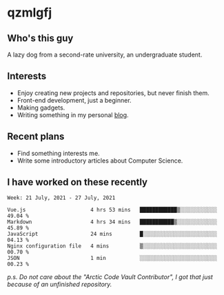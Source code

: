 # qzmlgfj

## Who's this guy

A lazy dog from a second-rate university, an undergraduate student.

## Interests

* Enjoy creating new projects and repositories, but never finish them.
* Front-end development, just a beginner.
* Making gadgets.
* Writing something in my personal [blog](https://qzmlgfj.ml/blog).

## Recent plans

* Find something interests me.
* Write some introductory articles about Computer Science.

<!--
* Try to develop a website for [Anime4KCPP](https://github.com/TianZerL/Anime4KCPP).
* Develop a Markdown renderer which user can customize its css, of course it is GUI-based.~~(If I could finish  it before getting bored)~~
* Work with my [teammates](https://github.com/SWJTU-Lazy-Dogs).
* Find something interests me, as a hobby after finishing my ~~boring~~ homework.
-->

## I have worked on these recently

<!--START_SECTION:waka-->
```text
Week: 21 July, 2021 - 27 July, 2021

Vue.js                     4 hrs 53 mins   ████████████▒░░░░░░░░░░░░   49.04 % 
Markdown                   4 hrs 34 mins   ███████████▒░░░░░░░░░░░░░   45.89 % 
JavaScript                 24 mins         █░░░░░░░░░░░░░░░░░░░░░░░░   04.13 % 
Nginx configuration file   4 mins          ▒░░░░░░░░░░░░░░░░░░░░░░░░   00.70 % 
JSON                       1 min           ░░░░░░░░░░░░░░░░░░░░░░░░░   00.23 % 
```
<!--END_SECTION:waka-->

*p.s.  Do not care about the "Arctic Code Vault Contributor", I got that just because of an unfinished repository.*

<!--
**qzmlgfj/qzmlgfj** is a ✨ _special_ ✨ repository because its `README.md` (this file) appears on your GitHub profile.

Here are some ideas to get you started:

- 🔭 I’m currently working on ...
- 🌱 I’m currently learning ...
- 👯 I’m looking to collaborate on ...
- 🤔 I’m looking for help with ...
- 💬 Ask me about ...
- 📫 How to reach me: ...
- 😄 Pronouns: ...
- ⚡ Fun fact: ...
-->
